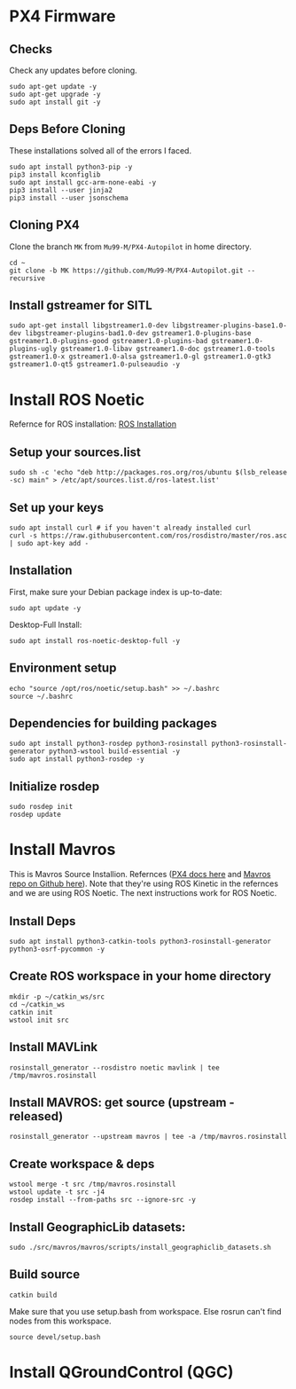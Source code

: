 # PX4 Firmware
## Checks
Check any updates before cloning.

```
sudo apt-get update -y
sudo apt-get upgrade -y
sudo apt install git -y
```
## Deps Before Cloning
These installations solved all of the errors I faced.
```
sudo apt install python3-pip -y
pip3 install kconfiglib
sudo apt install gcc-arm-none-eabi -y
pip3 install --user jinja2
pip3 install --user jsonschema
```

## Cloning PX4
Clone the branch `MK` from `Mu99-M/PX4-Autopilot` in home directory.
```
cd ~
git clone -b MK https://github.com/Mu99-M/PX4-Autopilot.git --recursive
```
## Install gstreamer for SITL
```
sudo apt-get install libgstreamer1.0-dev libgstreamer-plugins-base1.0-dev libgstreamer-plugins-bad1.0-dev gstreamer1.0-plugins-base gstreamer1.0-plugins-good gstreamer1.0-plugins-bad gstreamer1.0-plugins-ugly gstreamer1.0-libav gstreamer1.0-doc gstreamer1.0-tools gstreamer1.0-x gstreamer1.0-alsa gstreamer1.0-gl gstreamer1.0-gtk3 gstreamer1.0-qt5 gstreamer1.0-pulseaudio -y
```

# Install ROS Noetic
Refernce for ROS installation: [ROS Installation](http://wiki.ros.org/noetic/Installation/Ubuntu)

## Setup your sources.list
```
sudo sh -c 'echo "deb http://packages.ros.org/ros/ubuntu $(lsb_release -sc) main" > /etc/apt/sources.list.d/ros-latest.list'
```

## Set up your keys
```
sudo apt install curl # if you haven't already installed curl
curl -s https://raw.githubusercontent.com/ros/rosdistro/master/ros.asc | sudo apt-key add -
```
## Installation
First, make sure your Debian package index is up-to-date:
```
sudo apt update -y
```
Desktop-Full Install:
```
sudo apt install ros-noetic-desktop-full -y
```
## Environment setup
```
echo "source /opt/ros/noetic/setup.bash" >> ~/.bashrc
source ~/.bashrc
```
## Dependencies for building packages
```
sudo apt install python3-rosdep python3-rosinstall python3-rosinstall-generator python3-wstool build-essential -y
sudo apt install python3-rosdep -y
```
## Initialize rosdep
```
sudo rosdep init
rosdep update
```

# Install Mavros
This is Mavros Source Installion. Refernces ([PX4 docs here](https://docs.px4.io/main/en/ros/mavros_installation.html#source-installation) and [Mavros repo on Github here](https://github.com/mavlink/mavros/tree/master/mavros#source-installation)). Note that they're using ROS Kinetic in the refernces and we are using ROS Noetic. The next instructions work for ROS Noetic.
## Install Deps
```
sudo apt install python3-catkin-tools python3-rosinstall-generator python3-osrf-pycommon -y
```
## Create ROS workspace in your home directory
```
mkdir -p ~/catkin_ws/src
cd ~/catkin_ws
catkin init
wstool init src
```
## Install MAVLink
```
rosinstall_generator --rosdistro noetic mavlink | tee /tmp/mavros.rosinstall
```
## Install MAVROS: get source (upstream - released)
```
rosinstall_generator --upstream mavros | tee -a /tmp/mavros.rosinstall
```
## Create workspace & deps
```
wstool merge -t src /tmp/mavros.rosinstall
wstool update -t src -j4
rosdep install --from-paths src --ignore-src -y
```
## Install GeographicLib datasets:
```
sudo ./src/mavros/mavros/scripts/install_geographiclib_datasets.sh
```
## Build source
```
catkin build
```
Make sure that you use setup.bash from workspace. Else rosrun can't find nodes from this workspace.
```
source devel/setup.bash
```

# Install QGroundControl (QGC)

